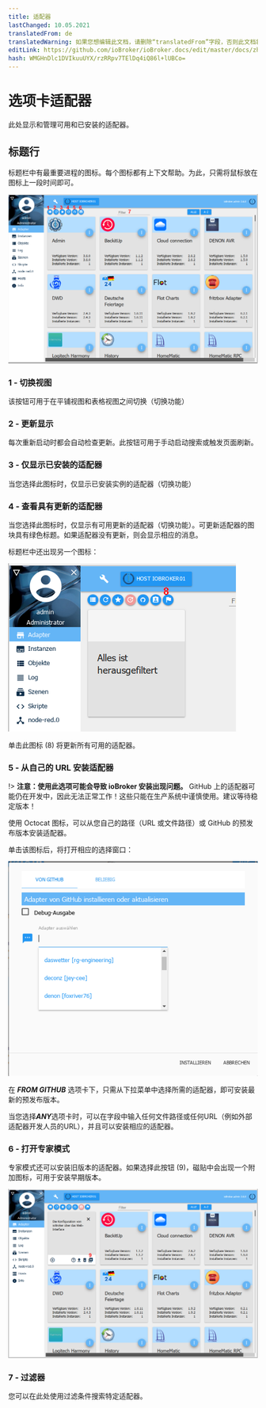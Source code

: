 ```yaml
---
title: 适配器
lastChanged: 10.05.2021
translatedFrom: de
translatedWarning: 如果您想编辑此文档，请删除“translatedFrom”字段，否则此文档将再次自动翻译
editLink: https://github.com/ioBroker/ioBroker.docs/edit/master/docs/zh-cn/admin/adapter.md
hash: WMGHnDlc1DVIkuuUYX/rzRRpv7TElDq4iQ86l+lUBCo=
---
```

# 选项卡适配器
此处显示和管理可用和已安装的适配器。

## 标题行
标题栏中有最重要进程的图标。每个图标都有上下文帮助。为此，只需将鼠标放在图标上一段时间即可。

![管理选项卡](../../de/admin/media/ADMIN_Adapter_Kachel_numbers.png)

### 1 - 切换视图
该按钮可用于在平铺视图和表格视图之间切换（切换功能）

### 2 - 更新显示
每次重新启动时都会自动检查更新。此按钮可用于手动启动搜索或触发页面刷新。

### 3 - 仅显示已安装的适配器
当您选择此图标时，仅显示已安装实例的适配器（切换功能）

### 4 - 查看具有更新的适配器
当您选择此图标时，仅显示有可用更新的适配器（切换功能）。可更新适配器的图块具有绿色标题。如果适配器没有更新，则会显示相应的消息。

标题栏中还出现另一个图标：

![管理选项卡](../../de/admin/media/ADMIN_Adapter_Kachel_upgradeable.png)

单击此图标 (8) 将更新所有可用的适配器。

### 5 - 从自己的 URL 安装适配器
!> **注意：使用此选项可能会导致 ioBroker 安装出现问题。** GitHub 上的适配器可能仍在开发中，因此无法正常工作！这些只能在生产系统中谨慎使用。建议等待稳定版本！

使用 Octocat 图标，可以从您自己的路径（URL 或文件路径）或 GitHub 的预发布版本安装适配器。

单击该图标后，将打开相应的选择窗口：

![安装GitHub](../../de/admin/media/ADMIN_Adapter_GitHub.png)

在 ***FROM GITHUB*** 选项卡下，只需从下拉菜单中选择所需的适配器，即可安装最新的预发布版本。

当您选择***ANY***选项卡时，可以在字段中输入任何文件路径或任何URL（例如外部适配器开发人员的URL），并且可以安装相应的适配器。

### 6 - 打开专家模式
专家模式还可以安装旧版本的适配器。如果选择此按钮 (9)，磁贴中会出现一个附加图标，可用于安装早期版本。

![安装其他版本](../../de/admin/media/ADMIN_Adapter_Kachel_versions.png)

### 7 - 过滤器
您可以在此处使用过滤条件搜索特定适配器。